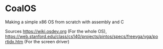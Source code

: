 # CoalOS
Making a simple x86 OS from scratch with assembly and C

Sources https://wiki.osdev.org (For the whole OS), https://web.stanford.edu/class/cs140/projects/pintos/specs/freevga/vga/portidx.htm (For the screen driver)
